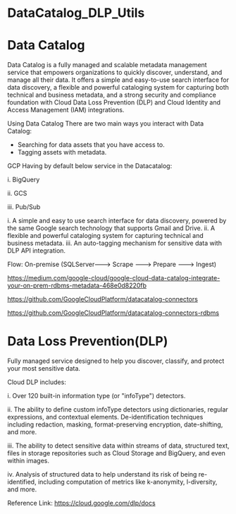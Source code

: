 # DataCatalog_DLP_Utils

# Data Catalog 
Data Catalog is a fully managed and scalable metadata management service that empowers organizations to quickly discover, understand, and manage all their data.
It offers a simple and easy-to-use search interface for data discovery, a flexible and powerful cataloging system for capturing both technical and business metadata, and a strong security and compliance foundation with Cloud Data Loss Prevention (DLP) and Cloud Identity and Access Management (IAM) integrations.


Using Data Catalog
There are two main ways you interact with Data Catalog:
- Searching for data assets that you have access to.
- Tagging assets with metadata.

GCP Having by default below service in the Datacatalog:

  i.    BigQuery

  ii.   GCS
  
  iii.  Pub/Sub


i.   A simple and easy to use search interface for data discovery, powered by the same Google search technology that supports Gmail and Drive.
ii.  A flexible and powerful cataloging system for capturing technical and business metadata.
iii. An auto-tagging mechanism for sensitive data with DLP API integration.

Flow: On-premise (SQLServer---> Scrape ---> Prepare ---> Ingest)

https://medium.com/google-cloud/google-cloud-data-catalog-integrate-your-on-prem-rdbms-metadata-468e0d8220fb

https://github.com/GoogleCloudPlatform/datacatalog-connectors

https://github.com/GoogleCloudPlatform/datacatalog-connectors-rdbms


# Data Loss Prevention(DLP)
Fully managed service designed to help you discover, classify, and protect your most sensitive data.

Cloud DLP includes:

i. Over 120 built-in information type (or "infoType") detectors.

ii. The ability to define custom infoType detectors using dictionaries, regular expressions, and contextual elements.
De-identification techniques including redaction, masking, format-preserving encryption, date-shifting, and more.

iii. The ability to detect sensitive data within streams of data, structured text, files in storage repositories such as Cloud Storage and BigQuery, and even within images.

iv. Analysis of structured data to help understand its risk of being re-identified, including computation of metrics like k-anonymity, l-diversity, and more.

Reference Link: https://cloud.google.com/dlp/docs

